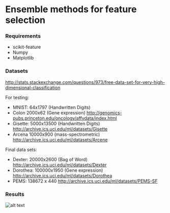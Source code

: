# Ensemble methods for feature selection

### Requirements

* scikit-feature
* Numpy
* Matplotlib

### Datasets

http://stats.stackexchange.com/questions/973/free-data-set-for-very-high-dimensional-classification

For testing:
* MNIST: 64x1797 (Handwritten Digits)
* Colon 2000x62 (Gene expression) http://genomics-pubs.princeton.edu/oncology/affydata/index.html
* Gisette: 5000x13500 (Handwritten Digits) http://archive.ics.uci.edu/ml/datasets/Gisette
* Arcena 10000x900 (mass-spectrometric) http://archive.ics.uci.edu/ml/datasets/Arcene

Final data sets:
* Dexter: 20000x2600 (Bag of Word) http://archive.ics.uci.edu/ml/datasets/Dexter
* Dorothea: 100000x1950 (Gene expression) http://archive.ics.uci.edu/ml/datasets/Dorothea
* PEMS:  138672 x 440 http://archive.ics.uci.edu/ml/datasets/PEMS-SF

### Results

![alt text](https://github.com/agoscinski/EnsembleMethodsForFeatureSelection/blob/master/doc/poster.png "Poster")
